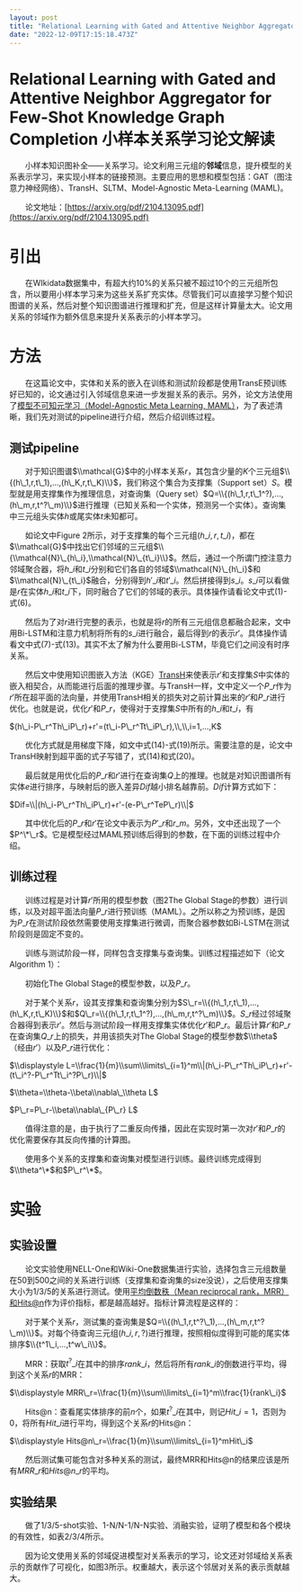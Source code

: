 ```yaml
---
layout: post
title: "Relational Learning with Gated and Attentive Neighbor Aggregator for Few-Shot Knowledge Graph Completion 小样本关系学习论文解读"
date: "2022-12-09T17:15:18.473Z"
---
```

Relational Learning with Gated and Attentive Neighbor Aggregator for Few-Shot Knowledge Graph Completion 小样本关系学习论文解读
====================================================================================================================

　　小样本知识图补全——关系学习。论文利用三元组的**邻域**信息，提升模型的关系表示学习，来实现小样本的链接预测。主要应用的思想和模型包括：GAT（图注意力神经网络）、TransH、SLTM、Model-Agnostic Meta-Learning (MAML)。

　　论文地址：[https://arxiv.org/pdf/2104.13095.pdf](https://arxiv.org/pdf/2104.13095.pdf)

引出
==

　　在WIkidata数据集中，有超大约10%的关系只被不超过10个的三元组所包含，所以要用小样本学习来为这些关系扩充实体。尽管我们可以直接学习整个知识图谱的关系，然后对整个知识图谱进行推理和扩充，但是这样计算量太大。论文用关系的邻域作为额外信息来提升关系表示的小样本学习。

方法
==

　　在这篇论文中，实体和关系的嵌入在训练和测试阶段都是使用TransE预训练好已知的，论文通过引入邻域信息来进一步发掘关系的表示。另外，论文方法使用了[模型不可知元学习（Model-Agnostic Meta Learning, MAML）](https://www.cnblogs.com/qizhou/p/16965888.html)，为了表述清晰，我们先对测试的pipeline进行介绍，然后介绍训练过程。

测试pipeline
----------

　　对于知识图谱$\\mathcal{G}$中的小样本关系$r$，其包含少量的$K$个三元组$\\{(h\_1,r,t\_1),...,(h\_K,r,t\_K)\\}$，我们称这个集合为支撑集（Support set）$S$。模型就是用支撑集作为推理信息，对查询集（Query set）$Q=\\{(h\_1,r,t\_1^?),...,(h\_m,r,t^?\_m)\\}$进行推理（已知关系和一个实体，预测另一个实体）。查询集中三元组头实体$h$或尾实体$t$未知都可。

　　如论文中Figure 2所示，对于支撑集的每个三元组$(h\_i,r,t\_i)$，都在$\\mathcal{G}$中找出它们邻域的三元组$\\{\\mathcal{N}\_{h\_i},\\mathcal{N}\_{t\_i}\\}$。然后，通过一个所谓门控注意力邻域聚合器，将$h\_i$和$t\_i$分别和它们各自的邻域$\\mathcal{N}\_{h\_i}$和$\\mathcal{N}\_{t\_i}$融合，分别得到$h'\_i$和$t'\_i$。然后拼接得到$s\_i$。$s\_i$可以看做是$r$在实体$h\_i$和$t\_i$下，同时融合了它们的邻域的表示。具体操作请看论文中式(1)-式(6)。

　　然后为了对$r$进行完整的表示，也就是将$r$的所有三元组信息都融合起来，文中用Bi-LSTM和注意力机制将所有的$s\_i$进行融合，最后得到$r$的表示$r'$。具体操作请看文中式(7)-式(13)。其实不太了解为什么要用Bi-LSTM，毕竟它们之间没有时序关系。

　　然后文中使用知识图嵌入方法（KGE）[TransH](https://zhuanlan.zhihu.com/p/156937012)来使表示$r'$和支撑集$S$中实体的嵌入相契合，从而能进行后面的推理步骤。与TransH一样，文中定义一个$P\_r$作为$r'$所在超平面的法向量，并使用TransH相关的损失对之前计算出来的$r'$和$P\_r$进行优化。也就是说，优化$r'$和$P\_r$，使得对于支撑集$S$中所有的$h\_i$和$t\_i$，有

$(h\_i-P\_r^Th\_iP\_r)+r'=(t\_i-P\_r^Tt\_iP\_r),\\,\\,i=1,...,K$

　　优化方式就是用梯度下降，如文中式(14)-式(19)所示。需要注意的是，论文中TransH映射到超平面的式子写错了，式(14)和式(20)。

　　最后就是用优化后的$P\_r$和$r'$进行在查询集$Q$上的推理。也就是对知识图谱所有实体$e$进行排序，与映射后的嵌入差异$Dif$越小排名越靠前。$Dif$计算方式如下：

$Dif=\\|(h\_i-P\_r^Th\_iP\_r)+r'-(e-P\_r^TeP\_r)\\|$

　　其中优化后的$P\_r$和$r'$在论文中表示为$P'\_r$和$r\_m$。另外，文中还出现了一个$P^\*\_r$。它是模型经过MAML预训练后得到的参数，在下面的训练过程中介绍。

训练过程
----

　　训练过程是对计算$r'$所用的模型参数（图2The Global Stage的参数）进行训练，以及对超平面法向量$P\_r$进行预训练（MAML）。之所以称之为预训练，是因为$P\_r$在测试阶段依然需要使用支撑集进行微调，而聚合器参数如Bi-LSTM在测试阶段则是固定不变的。

　　训练与测试阶段一样，同样包含支撑集与查询集。训练过程描述如下（论文Algorithm 1）：

　　初始化The Global Stage的模型参数，以及$P\_r$。

　　对于某个关系$r$，设其支撑集和查询集分别为$S\_r=\\{(h\_1,r,t\_1),...,(h\_K,r,t\_K)\\}$和$Q\_r=\\{(h\_1,r,t\_1^?),...,(h\_m,r,t^?\_m)\\}$。$S\_r$经过邻域聚合器得到表示$r'$。然后与测试阶段一样用支撑集实体优化$r'$和$P\_r$。最后计算$r'$和$P\_r$在查询集$Q\_r$上的损失，并用该损失对The Global Stage的模型参数$\\theta$（经由$r'$）以及$P\_r$进行优化：

$\\displaystyle L=\\frac{1}{m}\\sum\\limits\_{i=1}^m\\|(h\_i-P\_r^Th\_iP\_r)+r'-(t\_i^?-P\_r^Tt\_i^?P\_r)\\|$

$\\theta=\\theta-\\beta\\nabla\_\\theta L$

$P\_r=P\_r-\\beta\\nabla\_{P\_r} L$

　　值得注意的是，由于执行了二重反向传播，因此在实现时第一次对$r'$和$P\_r$的优化需要保存其反向传播的计算图。

　　使用多个关系的支撑集和查询集对模型进行训练。最终训练完成得到$\\theta^\*$和$P\_r^\*$。

实验
==

实验设置
----

　　论文实验使用NELL-One和Wiki-One数据集进行实验，选择包含三元组数量在50到500之间的关系进行训练（支撑集和查询集的size没说），之后使用支撑集大小为1/3/5的关系进行测试。使用[平均倒数秩（Mean reciprocal rank，MRR）和Hits@n](https://blog.csdn.net/zcs2632008/article/details/123258206)作为评价指标，都是越高越好。指标计算流程是这样的：

　　对于某个关系$r$，测试集的查询集是$Q=\\{(h\_1,r,t^?\_1),...,(h\_m,r,t^?\_m)\\}$。对每个待查询三元组$(h\_i,r,?)$进行推理，按照相似度得到可能的尾实体排序$\\{t^1\_i,...,t^w\_i\\}$。

　　MRR：获取$t^?\_i$在其中的排序$rank\_i$，然后将所有$rank\_i$的倒数进行平均，得到这个关系$r$的MRR：

$\\displaystyle MRR\_r=\\frac{1}{m}\\sum\\limits\_{i=1}^m\\frac{1}{rank\_i}$

　　Hits@n：查看尾实体排序的前$n$个，如果$t^?\_i$在其中，则记$Hit\_i=1$，否则为$0$，将所有$Hit\_i$进行平均，得到这个关系$r$的Hits@n：

$\\displaystyle Hits@n\_r=\\frac{1}{m}\\sum\\limits\_{i=1}^mHit\_i$

　　然后测试集可能包含对多种关系的测试，最终MRR和Hits@n的结果应该是所有$MRR\_r$和$Hits@n\_r$的平均。

实验结果
----

　　做了1/3/5-shot实验、1-N/N-1/N-N实验、消融实验，证明了模型和各个模块的有效性，如表2/3/4所示。

　　因为论文使用关系的邻域促进模型对关系表示的学习，论文还对邻域给关系表示的贡献作了可视化，如图3所示。权重越大，表示这个邻居对关系的表示贡献越大。